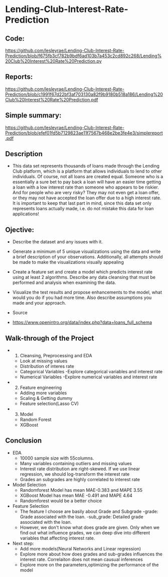 # Lending-Club-Interest-Rate-Prediction

## Code:
https://github.com/lesleyrae/Lending-Club-Interest-Rate-Prediction/blob/f675fb3cf782b9bdf6ad103b7a453c2cd892c268/Lending%20Club%20Interest%20Rate%20Prediction.py

## Reports:
https://github.com/lesleyrae/Lending-Club-Interest-Rate-Prediction/blob/c1991f67d22bf3af703130a82f9b9180b518a186/Lending%20Club%20Interest%20Rate%20Prediction.pdf
## Simple summary:
https://github.com/lesleyrae/Lending-Club-Interest-Rate-Prediction/blob/efef01fd5b7129823ae11f7567b468e2be3fe4e3/simplereport.pdf


## Description
 - This data set represents thousands of loans made through the Lending Club platform, which is a platform that allows individuals to lend to other individuals. Of course, not all loans are created equal. Someone who is a essentially a sure bet to pay back a loan will have an easier time getting a loan with a low interest rate than someone who appears to be riskier. And for people who are very risky? They may not even get a loan offer, or they may not have accepted the loan offer due to a high interest rate. It is important to keep that last part in mind, since this data set only represents loans actually made, i.e. do not mistake this data for loan applications!

## Ojective:
- Describe the dataset and any issues with it.
- Generate a minimum of 5 unique visualizations using the data and write a brief description of your observations. Additionally, all attempts should be made to make the visualizations visually appealing
- Create a feature set and create a model which predicts interest rate using at least 2 algorithms. Describe any data cleansing that must be performed and analysis when examining the data.
- Visualize the test results and propose enhancements to the model, what would you do if you had more time. Also describe assumptions you made and your approach.

- Source
- https://www.openintro.org/data/index.php?data=loans_full_schema


## Walk-through of the Project
- 1. Cleansing, Preprocessing and EDA
    - Look at missing values
    - Distribution of interes rate
    - Categorical Variables
        -Explore categorical variables and interest rate
    - Numerical Variables
        -Explore numerical variables and interest rate
- 2. Feature engineering 
    - Adding more variables
    - Scaling & Getting dummy
    - Feature selection(Lasso CV)
- 3. Model
    - Random Forest
    - XGBoost

## Conclusion
- EDA
    - 10000 sample size with 55columns.
    - Many variables containing outliers and missing values
    - Interest rate distribution are right-skewed. If we use linear regression, we should log-transform the interest rate
    - Grades an subgrades are highly correlated to interest rate
- Model Selection
    - Randomforest Model has mean MAE-0.383 and MAPE 3.55
    - XGBoost Model has mean MAE -0.491 and MAPE 4.64
    - Randomforest would be a better choice
- Feature Selection
    - The feature I choose are basily about Grade and Subgrade
        -grade: Grade associated with the loan.
        -sub_grade: Detailed grade associated with the loan.
    - However, we don't know what does grade are given. Only when we find out what influence grades, we can deep dive into different variables that affecting interest rate.
- Next step:
    - Add more models(Neural Networks and Linear regression)
    - Explore more about how does grades and sub-grades influences the interest rate. Correlaiton does not mean causual inferences
    - Explore more on the parameters,optimizing the performance of the model
